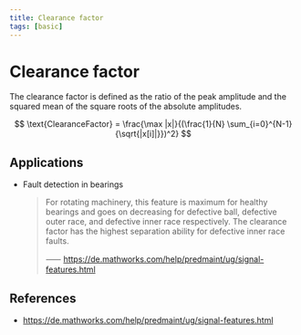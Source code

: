```yaml
---
title: Clearance factor
tags: [basic]
---
```


# Clearance factor

The clearance factor is defined as the ratio of the peak amplitude and the squared mean of the square roots of the absolute amplitudes.

$$
\text{ClearanceFactor} = \frac{\max |x|}{(\frac{1}{N} \sum_{i=0}^{N-1}{\sqrt{|x[i]|}})^2}
$$

## Applications

- Fault detection in bearings

  > For rotating machinery, this feature is maximum for healthy bearings and goes on decreasing for defective ball, defective outer race, and defective inner race respectively. The clearance factor has the highest separation ability for defective inner race faults.
  >
  > ⸺ https://de.mathworks.com/help/predmaint/ug/signal-features.html

## References

- https://de.mathworks.com/help/predmaint/ug/signal-features.html
